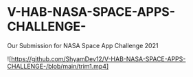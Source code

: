 # V-HAB-NASA-SPACE-APPS-CHALLENGE-
Our Submission for NASA Space App Challenge 2021

![https://github.com/ShyamDev12/V-HAB-NASA-SPACE-APPS-CHALLENGE-/blob/main/trim1.mp4]
